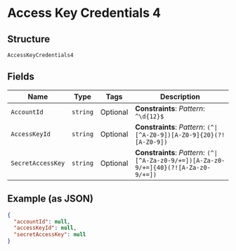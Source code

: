 
# Access Key Credentials 4

## Structure

`AccessKeyCredentials4`

## Fields

| Name | Type | Tags | Description |
|  --- | --- | --- | --- |
| `AccountId` | `string` | Optional | **Constraints**: *Pattern*: `^\d{12}$` |
| `AccessKeyId` | `string` | Optional | **Constraints**: *Pattern*: `(^\|[^A-Z0-9])[A-Z0-9]{20}(?![A-Z0-9])` |
| `SecretAccessKey` | `string` | Optional | **Constraints**: *Pattern*: `(^\|[^A-Za-z0-9/+=])[A-Za-z0-9/+=]{40}(?![A-Za-z0-9/+=])` |

## Example (as JSON)

```json
{
  "accountId": null,
  "accessKeyId": null,
  "secretAccessKey": null
}
```

